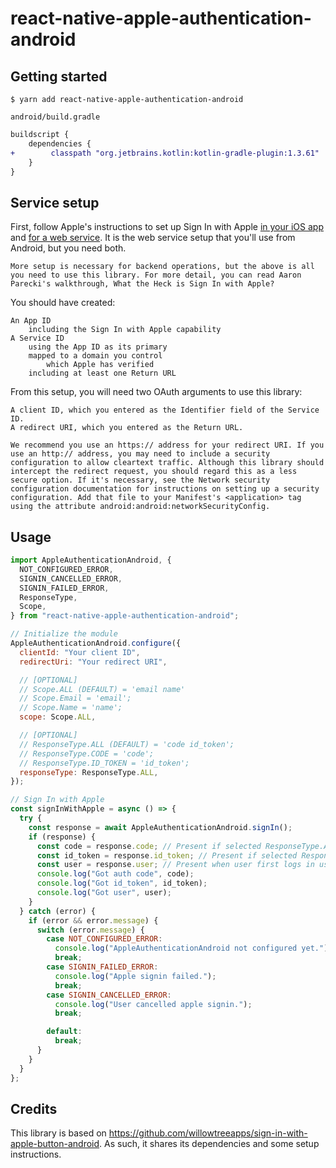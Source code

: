 # react-native-apple-authentication-android

## Getting started

`$ yarn add react-native-apple-authentication-android`


`android/build.gradle`
```diff
buildscript {
    dependencies {
+        classpath "org.jetbrains.kotlin:kotlin-gradle-plugin:1.3.61"
    }
}
```

## Service setup

First, follow Apple's instructions to set up Sign In with Apple [in your iOS app](https://help.apple.com/developer-account/#/devde676e696) and [for a web service](https://help.apple.com/developer-account/#/dev1c0e25352). It is the web service setup that you'll use from Android, but you need both.

    More setup is necessary for backend operations, but the above is all you need to use this library. For more detail, you can read Aaron Parecki's walkthrough, What the Heck is Sign In with Apple?

You should have created:

    An App ID
        including the Sign In with Apple capability
    A Service ID
        using the App ID as its primary
        mapped to a domain you control
            which Apple has verified
        including at least one Return URL

From this setup, you will need two OAuth arguments to use this library:

    A client ID, which you entered as the Identifier field of the Service ID.
    A redirect URI, which you entered as the Return URL.

    We recommend you use an https:// address for your redirect URI. If you use an http:// address, you may need to include a security configuration to allow cleartext traffic. Although this library should intercept the redirect request, you should regard this as a less secure option. If it's necessary, see the Network security configuration documentation for instructions on setting up a security configuration. Add that file to your Manifest's <application> tag using the attribute android:android:networkSecurityConfig.

## Usage

```javascript
import AppleAuthenticationAndroid, {
  NOT_CONFIGURED_ERROR,
  SIGNIN_CANCELLED_ERROR,
  SIGNIN_FAILED_ERROR,
  ResponseType,
  Scope,
} from "react-native-apple-authentication-android";

// Initialize the module
AppleAuthenticationAndroid.configure({
  clientId: "Your client ID",
  redirectUri: "Your redirect URI",

  // [OPTIONAL]
  // Scope.ALL (DEFAULT) = 'email name'
  // Scope.Email = 'email';
  // Scope.Name = 'name';
  scope: Scope.ALL,

  // [OPTIONAL]
  // ResponseType.ALL (DEFAULT) = 'code id_token';
  // ResponseType.CODE = 'code';
  // ResponseType.ID_TOKEN = 'id_token';
  responseType: ResponseType.ALL,
});

// Sign In with Apple
const signInWithApple = async () => {
  try {
    const response = await AppleAuthenticationAndroid.signIn();
    if (response) {
      const code = response.code; // Present if selected ResponseType.ALL / ResponseType.CODE
      const id_token = response.id_token; // Present if selected ResponseType.ALL / ResponseType.ID_TOKEN
      const user = response.user; // Present when user first logs in using appleid
      console.log("Got auth code", code);
      console.log("Got id_token", id_token);
      console.log("Got user", user);
    }
  } catch (error) {
    if (error && error.message) {
      switch (error.message) {
        case NOT_CONFIGURED_ERROR:
          console.log("AppleAuthenticationAndroid not configured yet.");
          break;
        case SIGNIN_FAILED_ERROR:
          console.log("Apple signin failed.");
          break;
        case SIGNIN_CANCELLED_ERROR:
          console.log("User cancelled apple signin.");
          break;

        default:
          break;
      }
    }
  }
};
```

## Credits

This library is based on https://github.com/willowtreeapps/sign-in-with-apple-button-android. As such, it shares its dependencies and some setup instructions.

